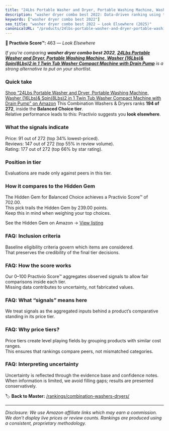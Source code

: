 ```yaml
---
title: "24Lbs Portable Washer and Dryer, Portable Washing Machine, Washer (16Lbs)& Spin(8Lbs)2 in 1 Twin Tub Washer Compact Machine with Drain Pump"
description: "washer dryer combo best 2022: Data-driven ranking using the Practivio Score™. Positioned by quality, value, demand, findability, momentum."
keywords: ["washer dryer combo best 2022"]
seo_title: "washer dryer combo best 2022 — Look Elsewhere (2025)"
canonicalURL: "/products/24lbs-portable-washer-and-dryer-portable-washing-machine-washer-16lbs-spin8lbs2-in-1-twin-tub-washer-compact-machine-with-drain-pump-B0CSFBD9JW/"
---
```


**🚫 Practivio Score™:** 463 — _Look Elsewhere_


*If you're comparing **washer dryer combo best 2022**, **[24Lbs Portable Washer and Dryer, Portable Washing Machine, Washer (16Lbs)& Spin(8Lbs)2 in 1 Twin Tub Washer Compact Machine with Drain Pump](https://www.amazon.com/dp/B0CSFBD9JW?tag=practivio-20)** is a strong alternative to put on your shortlist.*
### Quick take
[Shop “24Lbs Portable Washer and Dryer, Portable Washing Machine, Washer (16Lbs)& Spin(8Lbs)2 in 1 Twin Tub Washer Compact Machine with Drain Pump” on Amazon](https://www.amazon.com/dp/B0CSFBD9JW?tag=practivio-20)
This Combination Washers & Dryers ranks **194 of 272**, inside the **Balanced Choice tier**.  
Relative performance leads to this: Practivio suggests you **look elsewhere**.

### What the signals indicate
Price: 91 out of 272 (top 34% lowest-priced).  
Reviews: 147 out of 272 (top 55% in review volume).  
Rating: 177 out of 272 (top 66% by star rating).  

### Position in tier
Evaluations are made only against peers in this tier.

### How it compares to the Hidden Gem
The Hidden Gem for Balanced Choice achieves a Practivio Score™ of 702.00.  
This pick trails the Hidden Gem by 239.00 points.  
Keep this in mind when weighing your top choices.  

See the Hidden Gem on Amazon → [View listing](https://www.amazon.com/dp/B0D4282T95?tag=practivio-20)

### FAQ: Inclusion criteria
Baseline eligibility criteria govern which items are considered.  
That preserves the credibility of the final tier decisions.

### FAQ: How the score works
Our 0–100 Practivio Score™ aggregates observed signals to allow fair comparisons inside each tier.  
Missing data contributes to uncertainty, not fabricated values.

### FAQ: What “signals” means here
We treat signals as the aggregated inputs behind a product’s comparative standing in its price tier.

### FAQ: Why price tiers?
Price tiers create level playing fields by grouping products with similar cost ranges.  
This ensures that rankings compare peers, not mismatched categories.

### FAQ: Interpreting uncertainty
Uncertainty is reflected through the evidence base and confidence notes.  
When information is limited, we avoid filling gaps; results are presented conservatively.


🏷️ **Back to Master:** [/rankings/combination-washers-dryers/](/rankings/combination-washers-dryers/)

---
_Disclosure: We use Amazon affiliate links which may earn a commission. We don’t display live prices or review counts. Rankings are produced using a consistent, proprietary methodology._

